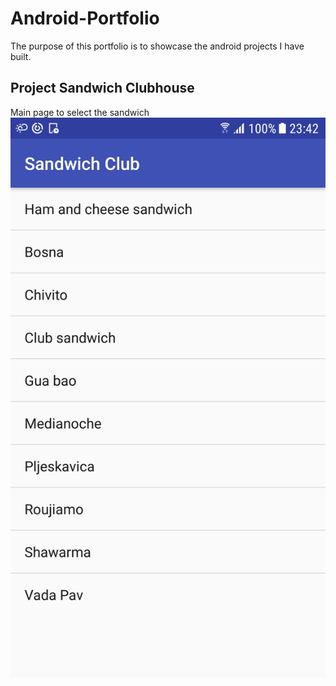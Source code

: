 # Android-Portfolio
The purpose of this portfolio is to showcase the android projects I have built.

## Project Sandwich Clubhouse 
Main page to select the sandwich 
![](images/screenshot-sandwich1.jpg)
